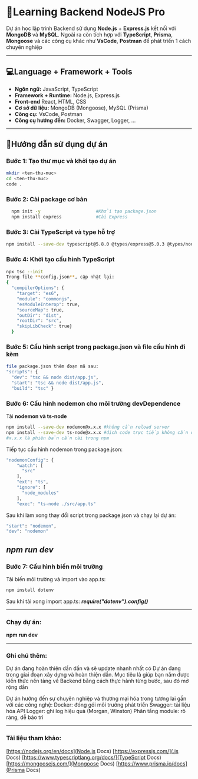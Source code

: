 # 🧠Learning Backend NodeJS Pro

Dự án học lập trình Backend sử dụng **Node.js** + **Express.js** kết nối với **MongoDB** và **MySQL**. Ngoài ra còn tích hợp với **TypeScript**, **Prisma**, **Mongoose** và các công cụ khác như **VsCode**, **Postman** để phát triển 1 cách chuyên nghiệp

---

## 💻Language + Framework + Tools

- **Ngôn ngữ:** JavaScript, TypeScript
- **Framework + Runtime:** Node.js, Express.js
- **Front-end** React, HTML, CSS
- **Cơ sở dữ liệu:** MongoDB (Mongoose), MySQL (Prisma)
- **Công cụ:** VsCode, Postman
- **Công cụ hướng đến:** Docker, Swagger, Logger, ...

---

## 🚀Hướng dẫn sử dụng dự án

### Bước 1: Tạo thư mục và khởi tạo dự án

```bash
mkdir <ten-thu-muc>
cd <ten-thu-muc>
code .
```

### Bước 2: Cài package cơ bản

```bash
  npm init -y                     #Khởi tạo package.json
  npm install express             #Cài Express
```

### Bước 3: Cài TypeScript và type hỗ trợ

```bash
npm install --save-dev typescript@5.8.0 @types/express@5.0.3 @types/node@24.0.13
```

### Bước 4: Khởi tạo cấu hình TypeScript

```bash
npx tsc --init
Trong file **config.json**, cập nhật lại:
{
  "compilerOptions": {
    "target": "es6",
    "module": "commonjs",
    "esModuleInterop": true,
    "sourceMap": true,
    "outDir": "dist",
    "rootDir": "src",
    "skipLibCheck": true}
  }
```

### Bước 5: Cấu hình script trong package.json và file cấu hình đi kèm

```bash
file package.json thêm đoạn mã sau:
"scripts": {
  "dev": "tsc && node dist/app.js",
  "start": "tsc && node dist/app.js",
  "build": "tsc" }

```

### Bước 6: Cấu hình nodemon cho môi trường devDependence

Tải **nodemon và ts-node**

```bash
npm install --save-dev nodemon@x.x.x #không cần reload server
npm install --save-dev ts-node@x.x.x #dịch code trực tiếp không cần direction dist
#x.x.x là phiên bản cần cài trong npm
```

Tiếp tục cấu hình nodemon trong package.json:

```bash
"nodemonConfig": {
    "watch": [
      "src"
    ],
    "ext": "ts",
    "ignore": [
      "node_modules"
    ],
    "exec": "ts-node ./src/app.ts"
```

Sau khi làm xong thay đổi script trong package.json và chạy lại dự án:

```bash
"start": "nodemon",
"dev": "nodemon"
```

## **_npm run dev_**

### Bước 7: Cấu hình biến môi trường

Tải biến môi trường và import vào app.ts:

```bash
npm install dotenv
```

Sau khi tải xong import app.ts: **_require("dotenv").config()_**

---

### Chạy dự án:

**npm run dev**

---

### Ghi chú thêm:

Dự án đang hoàn thiện dần dần và sẽ update nhanh nhất có Dự án đang trong giai đoạn xây dựng và hoàn thiện dần. Mục tiêu là giúp bạn nắm được kiến thức nền tảng về Backend bằng cách thực hành từng bước, sau đó mở rộng dần

Dự án hướng đến sự chuyên nghiệp và thương mại hóa trong tương lai gần với các công nghệ:
Docker: đóng gói môi trường phát triển
Swagger: tài liệu hóa API
Logger: ghi log hiệu quả (Morgan, Winston)
Phân tầng module: rõ ràng, dễ bảo trì

---

### Tài liệu tham khảo:

[https://nodejs.org/en/docs](Node.js Docs)
[https://expressjs.com/](.js Docs)
[https://www.typescriptlang.org/docs/](TypeScript Docs)
[https://mongoosejs.com/](Mongoose Docs)
[https://www.prisma.io/docs](Prisma Docs)
